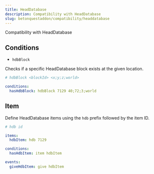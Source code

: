 ```yaml
---
title: HeadDatabase
description: Compatibility with HeadDatabase
slug: betonquestaddon/compatibility/headdatabase
---
```


Compatibility with HeadDatabase

## **Conditions**
- `hdbBlock`

Checks if a specific HeadDatabase block exists at the given location.

```yaml
# hdbBlock <blockId> <x;y;z;world>

conditions:
  hasHdbBlock: hdbBlock 7129 40;72;3;world
```

## **Item**
Define HeadDatabase items using the `hdb` prefix followed by the item ID.

```yaml
# hdb id

items:
  hdbItem: hdb 7129

conditions:
  hasHdbItem: item hdbItem

events:
  giveHdbItem: give hdbItem
```